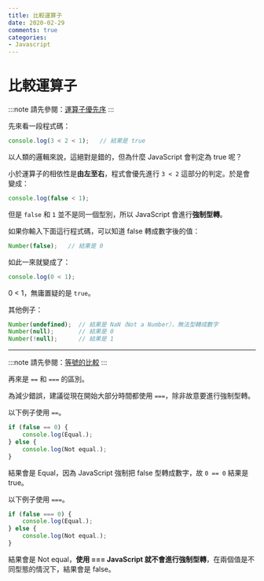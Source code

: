```yaml
---
title: 比較運算子
date: 2020-02-29
comments: true
categories: 
- Javascript
---
```


# 比較運算子

:::note
請先參閱：[運算子優先序](https://developer.mozilla.org/zh-TW/docs/Web/JavaScript/Reference/Operators/Operator_Precedence) 
:::

先來看一段程式碼：

```js
console.log(3 < 2 < 1);   // 結果是 true
```

以人類的邏輯來說，這絕對是錯的，但為什麼 JavaScript 會判定為 true 呢？

小於運算子的相依性是**由左至右**，程式會優先進行 `3 < 2` 這部分的判定。於是會變成：

```js
console.log(false < 1);
```

但是 `false` 和 `1` 並不是同一個型別，所以 JavaScript 會進行**強制型轉**。

如果你輸入下面這行程式碼，可以知道 false 轉成數字後的值：

```js
Number(false);   // 結果是 0
```

如此一來就變成了：

```js
console.log(0 < 1);
```

0 < 1，無庸置疑的是 `true`。

其他例子：

```js
Number(undefined);  // 結果是 NaN（Not a Number），無法型轉成數字
Number(null);       // 結果是 0
Number(!null);      // 結果是 1
```

---------------------------------------

:::note
請先參閱：[等號的比較](https://developer.mozilla.org/en-US/docs/Web/JavaScript/Equality_comparisons_and_sameness)
:::

再來是 `==` 和 `===` 的區別。

為減少錯誤，建議從現在開始大部分時間都使用 `===`，除非故意要進行強制型轉。

以下例子使用 `==`。

```js
if (false == 0) {
    console.log(Equal.);
} else {
    console.log(Not equal.);
}
```

結果會是 Equal，因為 JavaScript 強制把 false 型轉成數字，故 `0 == 0` 結果是 true。

以下例子使用 `===`。

```js
if (false === 0) {
    console.log(Equal.);
} else {
    console.log(Not equal.);
}
```

結果會是 Not equal，**使用 === JavaScript 就不會進行強制型轉**，在兩個值是不同型態的情況下，結果會是 false。
